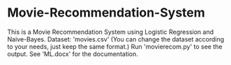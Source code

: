 # Movie-Recommendation-System
This is a Movie Recommendation System using Logistic Regression and Naive-Bayes.
Dataset: 'movies.csv' (You can change the dataset according to your needs, just keep the same format.)
Run 'movierecom.py' to see the output.
See 'ML.docx' for the documentation.
